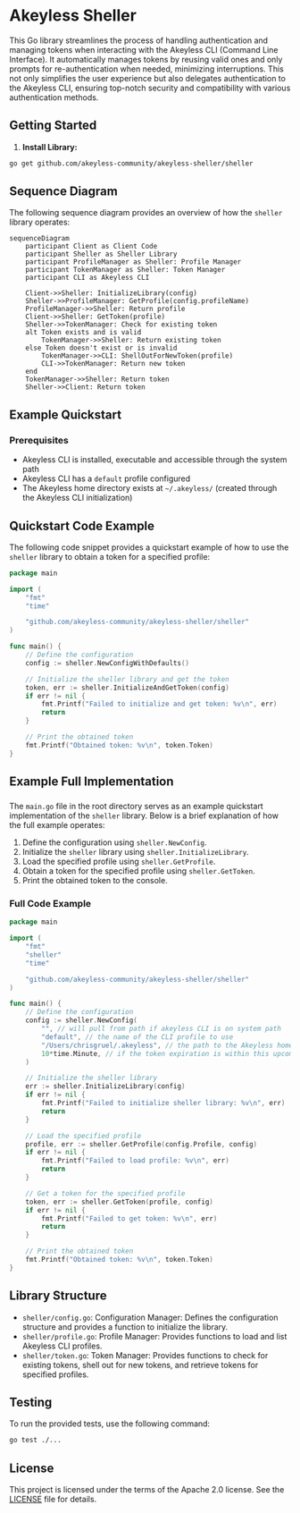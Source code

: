 # Akeyless Sheller

This Go library streamlines the process of handling authentication and managing tokens when interacting with the Akeyless CLI (Command Line Interface). It automatically manages tokens by reusing valid ones and only prompts for re-authentication when needed, minimizing interruptions. This not only simplifies the user experience but also delegates authentication to the Akeyless CLI, ensuring top-notch security and compatibility with various authentication methods.

## Getting Started

1. **Install Library:**

```bash
go get github.com/akeyless-community/akeyless-sheller/sheller
```

## Sequence Diagram

The following sequence diagram provides an overview of how the `sheller` library operates:

```mermaid
sequenceDiagram
    participant Client as Client Code
    participant Sheller as Sheller Library
    participant ProfileManager as Sheller: Profile Manager
    participant TokenManager as Sheller: Token Manager
    participant CLI as Akeyless CLI

    Client->>Sheller: InitializeLibrary(config)
    Sheller->>ProfileManager: GetProfile(config.profileName)
    ProfileManager->>Sheller: Return profile
    Client->>Sheller: GetToken(profile)
    Sheller->>TokenManager: Check for existing token
    alt Token exists and is valid
        TokenManager->>Sheller: Return existing token
    else Token doesn't exist or is invalid
        TokenManager->>CLI: ShellOutForNewToken(profile)
        CLI->>TokenManager: Return new token
    end
    TokenManager->>Sheller: Return token
    Sheller->>Client: Return token
```

## Example Quickstart

### Prerequisites

- Akeyless CLI is installed, executable and accessible through the system path
- Akeyless CLI has a `default` profile configured
- The Akeyless home directory exists at `~/.akeyless/` (created through the Akeyless CLI initialization)

## Quickstart Code Example

The following code snippet provides a quickstart example of how to use the `sheller` library to obtain a token for a specified profile:

```go
package main

import (
    "fmt"
    "time"

    "github.com/akeyless-community/akeyless-sheller/sheller"
)

func main() {
    // Define the configuration
    config := sheller.NewConfigWithDefaults()

    // Initialize the sheller library and get the token
    token, err := sheller.InitializeAndGetToken(config)
    if err != nil {
        fmt.Printf("Failed to initialize and get token: %v\n", err)
        return
    }

    // Print the obtained token
    fmt.Printf("Obtained token: %v\n", token.Token)
}

```

## Example Full Implementation

### 

The `main.go` file in the root directory serves as an example quickstart implementation of the `sheller` library. Below is a brief explanation of how the full example operates:

1. Define the configuration using `sheller.NewConfig`.
2. Initialize the `sheller` library using `sheller.InitializeLibrary`.
3. Load the specified profile using `sheller.GetProfile`.
4. Obtain a token for the specified profile using `sheller.GetToken`.
5. Print the obtained token to the console.

### Full Code Example

```go
package main

import (
    "fmt"
    "sheller"
    "time"

    "github.com/akeyless-community/akeyless-sheller/sheller"
)

func main() {
    // Define the configuration
    config := sheller.NewConfig(
        "", // will pull from path if akeyless CLI is on system path
        "default", // the name of the CLI profile to use
        "/Users/chrisgruel/.akeyless", // the path to the Akeyless home directory usually located at ~/.akeyless
        10*time.Minute, // if the token expiration is within this upcoming interval, a new token will be obtained
    )

    // Initialize the sheller library
    err := sheller.InitializeLibrary(config)
    if err != nil {
        fmt.Printf("Failed to initialize sheller library: %v\n", err)
        return
    }

    // Load the specified profile
    profile, err := sheller.GetProfile(config.Profile, config)
    if err != nil {
        fmt.Printf("Failed to load profile: %v\n", err)
        return
    }

    // Get a token for the specified profile
    token, err := sheller.GetToken(profile, config)
    if err != nil {
        fmt.Printf("Failed to get token: %v\n", err)
        return
    }

    // Print the obtained token
    fmt.Printf("Obtained token: %v\n", token.Token)
}
```

## Library Structure

- `sheller/config.go`: Configuration Manager: Defines the configuration structure and provides a function to initialize the library.
- `sheller/profile.go`: Profile Manager: Provides functions to load and list Akeyless CLI profiles.
- `sheller/token.go`: Token Manager: Provides functions to check for existing tokens, shell out for new tokens, and retrieve tokens for specified profiles.

## Testing

To run the provided tests, use the following command:

```bash
go test ./...
```

## License

This project is licensed under the terms of the Apache 2.0 license. See the [LICENSE](LICENSE) file for details.
